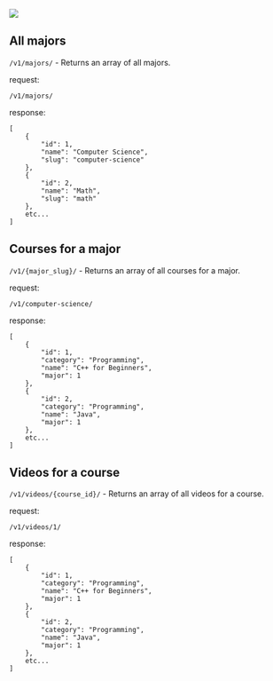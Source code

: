 ![](http://i.imgur.com/w9HxHbI.png)


## All majors

`/v1/majors/` - Returns an array of all majors.

request:
```
/v1/majors/
```

response:
```
[
    {
        "id": 1,
        "name": "Computer Science",
        "slug": "computer-science"
    },
    {
        "id": 2,
        "name": "Math",
        "slug": "math"
    },
    etc...
]
```


## Courses for a major

`/v1/{major_slug}/` - Returns an array of all courses for a major.

request:
```
/v1/computer-science/
```

response:
```
[
    {
        "id": 1,
        "category": "Programming",
        "name": "C++ for Beginners",
        "major": 1
    },
    {
        "id": 2,
        "category": "Programming",
        "name": "Java",
        "major": 1
    },
    etc...
]
```


## Videos for a course

`/v1/videos/{course_id}/` - Returns an array of all videos for a course.

request:
```
/v1/videos/1/
```

response:
```
[
    {
        "id": 1,
        "category": "Programming",
        "name": "C++ for Beginners",
        "major": 1
    },
    {
        "id": 2,
        "category": "Programming",
        "name": "Java",
        "major": 1
    },
    etc...
]
```
